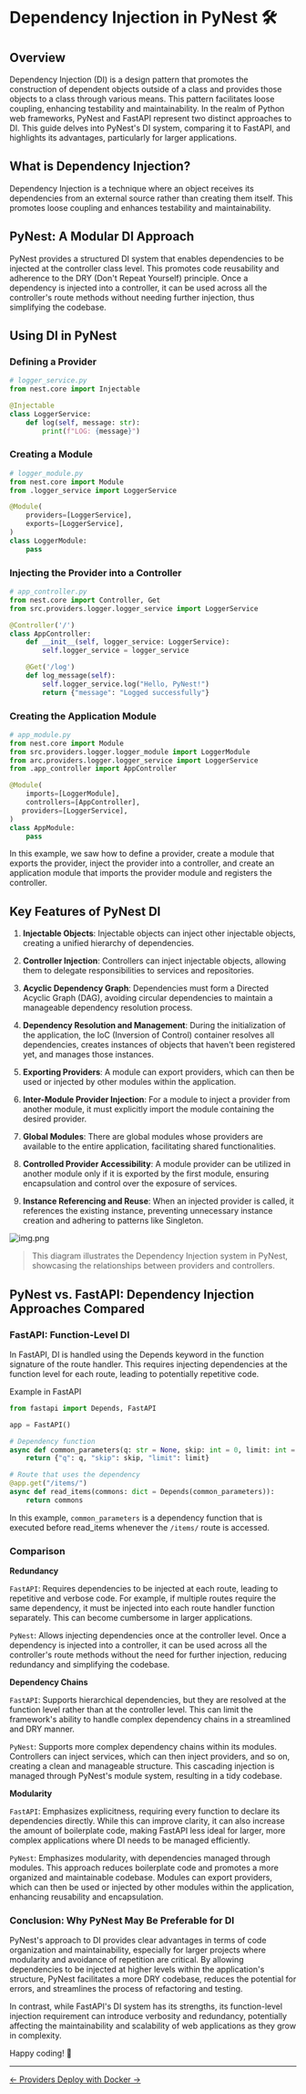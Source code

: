 # Dependency Injection in PyNest 🛠️

## Overview

Dependency Injection (DI) is a design pattern that promotes the construction of dependent objects outside of a class and provides those objects to a class through various means. This pattern facilitates loose coupling, enhancing testability and maintainability. In the realm of Python web frameworks, PyNest and FastAPI represent two distinct approaches to DI. This guide delves into PyNest's DI system, comparing it to FastAPI, and highlights its advantages, particularly for larger applications.

## What is Dependency Injection?

Dependency Injection is a technique where an object receives its dependencies from an external source rather than creating them itself. This promotes loose coupling and enhances testability and maintainability.

## PyNest: A Modular DI Approach

PyNest provides a structured DI system that enables dependencies to be injected at the controller class level. This promotes code reusability and adherence to the DRY (Don't Repeat Yourself) principle. Once a dependency is injected into a controller, it can be used across all the controller's route methods without needing further injection, thus simplifying the codebase.

## Using DI in PyNest

### Defining a Provider

```python
# logger_service.py
from nest.core import Injectable

@Injectable
class LoggerService:
    def log(self, message: str):
        print(f"LOG: {message}")
```

### Creating a Module
```python
# logger_module.py
from nest.core import Module
from .logger_service import LoggerService

@Module(
    providers=[LoggerService],
    exports=[LoggerService],
)
class LoggerModule:
    pass
```

### Injecting the Provider into a Controller
```python
# app_controller.py
from nest.core import Controller, Get
from src.providers.logger.logger_service import LoggerService

@Controller('/')
class AppController:
    def __init__(self, logger_service: LoggerService):
        self.logger_service = logger_service

    @Get('/log')
    def log_message(self):
        self.logger_service.log("Hello, PyNest!")
        return {"message": "Logged successfully"}
```

### Creating the Application Module
```python
# app_module.py
from nest.core import Module
from src.providers.logger.logger_module import LoggerModule
from arc.providers.logger.logger_service import LoggerService
from .app_controller import AppController

@Module(
    imports=[LoggerModule],
    controllers=[AppController],
   providers=[LoggerService],
)
class AppModule:
    pass
```

In this example, we saw how to define a provider, create a module that exports the provider, inject the provider into a controller, and create an application module that imports the provider module and registers the controller.

## Key Features of PyNest DI

1. **Injectable Objects**: 
Injectable objects can inject other injectable objects, creating a unified hierarchy of dependencies.

2. **Controller Injection**: 
Controllers can inject injectable objects, allowing them to delegate responsibilities to services and repositories.

3. **Acyclic Dependency Graph**:
Dependencies must form a Directed Acyclic Graph (DAG), avoiding circular dependencies to maintain a manageable dependency resolution process.

4. **Dependency Resolution and Management**:
During the initialization of the application, the IoC (Inversion of Control) container resolves all dependencies, creates instances of objects that haven't been registered yet, and manages those instances.

5. **Exporting Providers**:
A module can export providers, which can then be used or injected by other modules within the application.

6. **Inter-Module Provider Injection**:
For a module to inject a provider from another module, it must explicitly import the module containing the desired provider.

7. **Global Modules**:
There are global modules whose providers are available to the entire application, facilitating shared functionalities.

8. **Controlled Provider Accessibility**:
A module provider can be utilized in another module only if it is exported by the first module, ensuring encapsulation and control over the exposure of services.

9. **Instance Referencing and Reuse**:
When an injected provider is called, it references the existing instance, preventing unnecessary instance creation and adhering to patterns like Singleton.

![img.png](imgs/DI.png)

> This diagram illustrates the Dependency Injection system in PyNest, showcasing the relationships between providers and controllers.

## PyNest vs. FastAPI: Dependency Injection Approaches Compared

### FastAPI: Function-Level DI
In FastAPI, DI is handled using the Depends keyword in the function signature of the route handler. This requires injecting dependencies at the function level for each route, leading to potentially repetitive code.

Example in FastAPI
```python
from fastapi import Depends, FastAPI

app = FastAPI()

# Dependency function
async def common_parameters(q: str = None, skip: int = 0, limit: int = 100):
    return {"q": q, "skip": skip, "limit": limit}

# Route that uses the dependency
@app.get("/items/")
async def read_items(commons: dict = Depends(common_parameters)):
    return commons
```
In this example, `common_parameters` is a dependency function that is executed before read_items whenever the `/items/` route is accessed.

### Comparison

**Redundancy**

`FastAPI`: Requires dependencies to be injected at each route, leading to repetitive and verbose code. For example, if multiple routes require the same dependency, it must be injected into each route handler function separately. This can become cumbersome in larger applications.

`PyNest`: Allows injecting dependencies once at the controller level. Once a dependency is injected into a controller, it can be used across all the controller's route methods without the need for further injection, reducing redundancy and simplifying the codebase.

**Dependency Chains**

`FastAPI`: Supports hierarchical dependencies, but they are resolved at the function level rather than at the controller level. 
This can limit the framework's ability to handle complex dependency chains in a streamlined and DRY manner.

`PyNest`: Supports more complex dependency chains within its modules.
Controllers can inject services, which can then inject providers, and so on, creating a clean and manageable structure. 
This cascading injection is managed through PyNest's module system, resulting in a tidy codebase.

**Modularity**

`FastAPI`: Emphasizes explicitness, requiring every function to declare its dependencies directly. 
While this can improve clarity, it can also increase the amount of boilerplate code, 
making FastAPI less ideal for larger, more complex applications where DI needs to be managed efficiently.

`PyNest`: Emphasizes modularity, with dependencies managed through modules. This approach reduces boilerplate code and promotes a more organized and maintainable codebase.
Modules can export providers, which can then be used or injected by other modules within the application, enhancing reusability and encapsulation.

### Conclusion: Why PyNest May Be Preferable for DI

PyNest's approach to DI provides clear advantages in terms of code organization and maintainability, especially for larger projects where modularity and avoidance of repetition are critical.
By allowing dependencies to be injected at higher levels within the application's structure, 
PyNest facilitates a more DRY codebase, reduces the potential for errors, and streamlines the process of refactoring and testing.

In contrast, while FastAPI's DI system has its strengths, its function-level injection requirement can introduce verbosity and redundancy,
potentially affecting the maintainability and scalability of web applications as they grow in complexity.

Happy coding! 🚀

---

<nav class="md-footer-nav">
  <a href="/PyNest/providers" class="md-footer-nav__link">
    <span>&larr; Providers</span>
  </a>
  <a href="/PyNest/docker" class="md-footer-nav__link">
    <span>Deploy with Docker &rarr;</span>
  </a>
</nav>